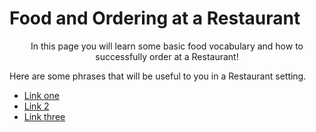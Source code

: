 <h1>Food and Ordering at a Restaurant</h1>

<p style="text-align:center;"> In this page you will learn some basic food vocabulary and how to successfully order at a Restaurant!</p>

<p style="text-align:left;">Here are some phrases that will be useful to you in a Restaurant setting.</p>

<div id="wrapper" class="right">
    <div id="content" class="right">
        <div id="listDiv" class="right">
           <ul>
               <li><a href='#' id="1" >Link one</a> </li>
               <li><a href='#' id="2" >Link 2</a> </li>
               <li><a href='#' id="3" >Link three</a> </li>
           </ul>
        </div>
    </div>
</div>

